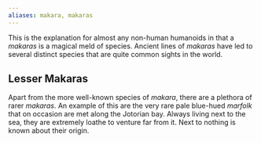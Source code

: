 ```yaml
---
aliases: makara, makaras
---
```

   
This is the explanation for almost any non-human humanoids in that a _makaras_ is a magical meld of species. Ancient lines of _makaras_ have led to several distinct species that are quite common sights in the world.   
   
## Lesser Makaras   
Apart from the more well-known species of _makara_, there are a plethora of rarer _makaras_. An example of this are the very rare pale blue-hued _marfolk_ that on occasion are met along the Jotorian bay. Always living next to the sea, they are extremely loathe to venture far from it. Next to nothing is known about their origin.